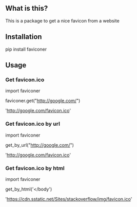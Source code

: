 ## What is this?

This is a package to get a nice favicon from a website

## Installation

pip install faviconer

## Usage

### Get favicon.ico

import faviconer

faviconer.get("http://google.com/")

'http://google.com/favicon.ico'

### Get favicon.ico by url

import faviconer

get_by_url("http://google.com/")

'http://google.com/favicon.ico'

### Get favicon.ico by html

import faviconer

get_by_html('<html><head><link rel="shortcut icon" href="https://cdn.sstatic.net/Sites/stackoverflow/img/favicon.ico"></head><body></body</html>')

'https://cdn.sstatic.net/Sites/stackoverflow/img/favicon.ico'